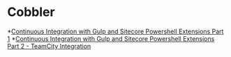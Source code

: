 # Cobbler
*[Continuous Integration with Gulp and Sitecore Powershell Extensions Part 1](http://wp.me/p4Cx5j-aq "Continuous Integration with Gulp and Sitecore Powershell Extensions Part 1")
*[Continuous Integration with Gulp and Sitecore Powershell Extensions Part 2 - TeamCity Integration](http://wp.me/p4Cx5j-eB "Continuous Integration with Gulp and Sitecore Powershell Extensions Part 2 - TeamCity Integration")

